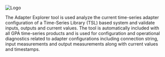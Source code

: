 ![Logo](https://www.gridprotectionalliance.org/images/products/productTitles75/AExplorer.png)

The Adapter Explorer tool is used analyze the current time-series adapter configuration of a Time-Series Library (TSL) based system and validate inputs, outputs and current values. The tool is automatically included with all GPA time-series products and is used for configuration and operational diagnostics related to adapter configurations including connection string, input measurements and output measurements along with current values and timestamps.
